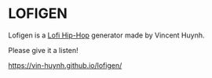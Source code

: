 # LOFIGEN

Lofigen is a [Lofi Hip-Hop](https://en.wikipedia.org/wiki/Lo-fi_hip_hop) generator made by Vincent Huynh.

Please give it a listen!

https://vin-huynh.github.io/lofigen/
